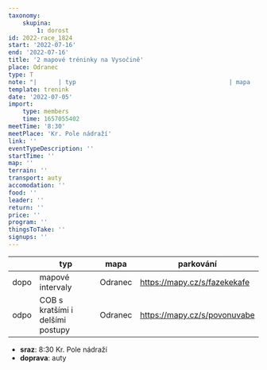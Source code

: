 ```yaml
---
taxonomy:
    skupina:
        1: dorost
id: 2022-race_1824
start: '2022-07-16'
end: '2022-07-16'
title: '2 mapové tréninky na Vysočině'
place: Odranec
type: T
note: "|      | typ                                           | mapa              | parkování                    |\r\n|------|-----------------------------------------------|-------------------|------------------------------|\r\n| dopo | mapové intervaly | Odranec          | https://mapy.cz/s/fazekekafe |\r\n| odpo | COB s kratšími i delšími postupy           | Odranec         | https://mapy.cz/s/povonuvabe |"
template: trenink
date: '2022-07-05'
import:
    type: members
    time: 1657055402
meetTime: '8:30'
meetPlace: 'Kr. Pole nádraží'
link: ''
eventTypeDescription: ''
startTime: ''
map: ''
terrain: ''
transport: auty
accomodation: ''
food: ''
leader: ''
return: ''
price: ''
program: ''
thingsToTake: ''
signups: ''
---
```


|      | typ                                           | mapa              | parkování                    |
|------|-----------------------------------------------|-------------------|------------------------------|
| dopo | mapové intervaly | Odranec          | https://mapy.cz/s/fazekekafe |
| odpo | COB s kratšími i delšími postupy           | Odranec         | https://mapy.cz/s/povonuvabe |
* **sraz**: 8:30 Kr. Pole nádraží
* **doprava**: auty
